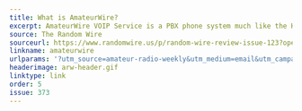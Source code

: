 ```yaml
---
title: What is AmateurWire?
excerpt: AmateurWire VOIP Service is a PBX phone system much like the HamShack Hotline or HamsOverIP.
source: The Random Wire
sourceurl: https://www.randomwire.us/p/random-wire-review-issue-123?open=false#%C2%A7feature-who-made-amateurwire
linkname: amateurwire
urlparams: '?utm_source=amateur-radio-weekly&utm_medium=email&utm_campaign=newsletter'
headerimage: arw-header.gif
linktype: link
order: 5
issue: 373
---
```

